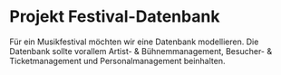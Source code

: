 # Projekt Festival-Datenbank

Für ein Musikfestival möchten wir eine Datenbank modellieren. Die Datenbank sollte vorallem Artist- & Bühnemmanagement, Besucher- & Ticketmanagement und Personalmanagement beinhalten.


